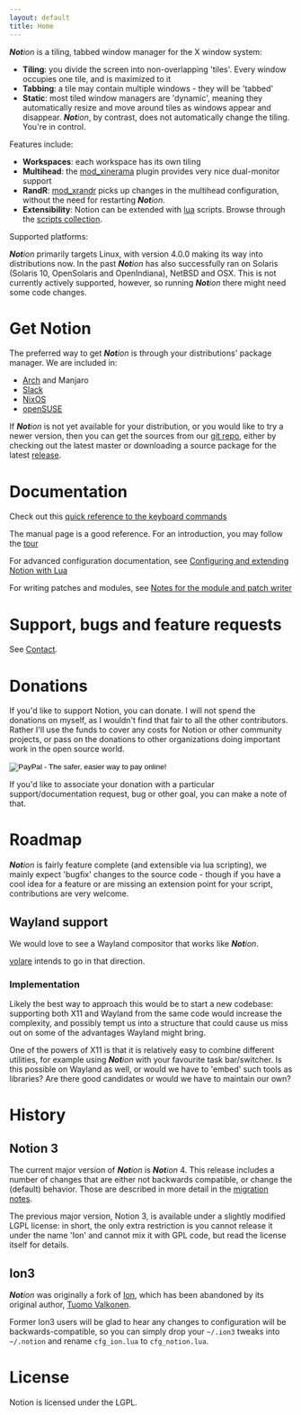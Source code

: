 ```yaml
---
layout: default
title: Home
---
```


_**Not**ion_ is a tiling, tabbed window manager for the X window system:

* **Tiling**: you divide the screen into non-overlapping 'tiles'. Every window occupies one tile, and is maximized to it
* **Tabbing**: a tile may contain multiple windows - they will be 'tabbed'
* **Static**: most tiled window managers are 'dynamic', meaning they automatically resize and move around tiles as windows appear and disappear. _**Not**ion_, by contrast, does not automatically change the tiling. You're in control.

Features include:

* **Workspaces**: each workspace has its own tiling
* **Multihead**: the [mod_xinerama](https://github.com/raboof/notion/tree/master/mod_xinerama) plugin provides very nice dual-monitor support
* **RandR**: [mod_xrandr](https://github.com/raboof/notion/tree/master/mod_xrandr) picks up changes in the multihead configuration, without the need for restarting _**Not**ion_.
* **Extensibility**: Notion can be extended with [lua](https://www.lua.org/) scripts. Browse through the [scripts collection](https://github.com/raboof/notion/tree/master/contrib).

Supported platforms:

_**Not**ion_ primarily targets Linux, with version 4.0.0 making its way into
distributions now. In the past _**Not**ion_ has also successfully ran on Solaris
(Solaris 10, OpenSolaris and OpenIndiana), NetBSD and OSX. This is not currently
actively supported, however, so running _**Not**ion_ there might need some code
changes.

# Get Notion

The preferred way to get _**Not**ion_ is through your distributions' package
manager. We are included in:

* [Arch](https://www.archlinux.org/packages/community/x86_64/notion/) and Manjaro
* [Slack](https://slackbuilds.org/repository/14.2/desktop/notion/)
* [NixOS](https://nixos.org/nixos/packages.html?channel=nixpkgs-unstable&query=notion-4)
* [openSUSE](https://build.opensuse.org/package/show/X11:windowmanagers/notion)

If _**Not**ion_ is not yet available for your distribution, or you would like
to try a newer version, then you can get the sources from our
[git repo](https://github.com/raboof/notion), either
by checking out the latest master or downloading a source package for the latest
[release](https://github.com/raboof/notion/releases).

# Documentation

Check out this [quick reference to the keyboard commands](./notionkeys.html)

The manual page is a good reference. For an introduction, you may follow the [tour](tour.html)

For advanced configuration documentation, see [Configuring and extending Notion with Lua](https://raboof.github.io/notion-doc/notionconf/)

For writing patches and modules, see [Notes for the module and patch writer](https://raboof.github.io/notion-doc/notionnotes/)

# Support, bugs and feature requests

See [Contact](contact.html).

# Donations

If you'd like to support Notion, you can donate. I will not spend the donations on myself, as I wouldn't find that fair to all the other contributors. Rather I'll use the funds to cover any costs for Notion or other community projects, or pass on the donations to other organizations doing important work in the open source world.

<div style="width: 100%; align: center">
  <form action="https://www.paypal.com/cgi-bin/webscr" method="post" target="_top">
     <input type="hidden" name="cmd" value="_s-xclick">
     <input type="hidden" name="hosted_button_id" value="3KPEBSEDFNNJ8">
     <input type="image" src="https://www.paypalobjects.com/en_US/i/btn/btn_donateCC_LG.gif" name="submit" alt="PayPal - The safer, easier way to pay online!" border="0">
     <img alt="" src="https://www.paypalobjects.com/nl_NL/i/scr/pixel.gif" width="1" height="1" border="0">
  </form>
</div>

If you'd like to associate your donation with a particular support/documentation request, bug or other goal, you can make a note of that.

# Roadmap

_**Not**ion_ is fairly feature complete (and extensible via lua scripting), we mainly
expect 'bugfix' changes to the source code - though if you have a cool idea for a
feature or are missing an extension point for your script, contributions are very welcome.

## Wayland support

We would love to see a Wayland compositor that works like _**Not**ion_.

[volare](https://codeberg.org/raboof/volare) intends to go in that direction.

### Implementation

Likely the best way to approach this would be to start a new codebase: supporting both X11 and Wayland from the same code would increase the complexity, and possibly tempt us into a structure that could cause us miss out on some of the advantages Wayland might bring.

One of the powers of X11 is that it is relatively easy to combine different utilities, for example using _**Not**ion_ with your favourite task bar/switcher. Is this possible on Wayland as well, or would we have to 'embed' such tools as libraries? Are there good candidates or would we have to maintain our own?

# History

## Notion 3

The current major version of _**Not**ion_ is _**Not**ion_ 4.
This release includes a number of changes that are either not backwards
compatible, or change the (default) behavior. Those are described in more detail
in the [migration notes](migration.md).

The previous major version, Notion 3, is available under a slightly modified LGPL license: in short, the only extra restriction is you cannot release it under the name 'Ion' and cannot mix it with GPL code, but read the license itself for details.

## Ion3

_**Not**ion_ was originally a fork of [Ion](https://tuomov.iki.fi/software/#TOC-Ion-2000-2009-), which has been abandoned by its original author, [Tuomo Valkonen](http://tuomov.iki.fi/).

Former Ion3 users will be glad to hear any changes to configuration will be backwards-compatible, so you can simply drop your `~/.ion3` tweaks into `~/.notion` and rename `cfg_ion.lua` to `cfg_notion.lua`.

# License

Notion is licensed under the LGPL.
